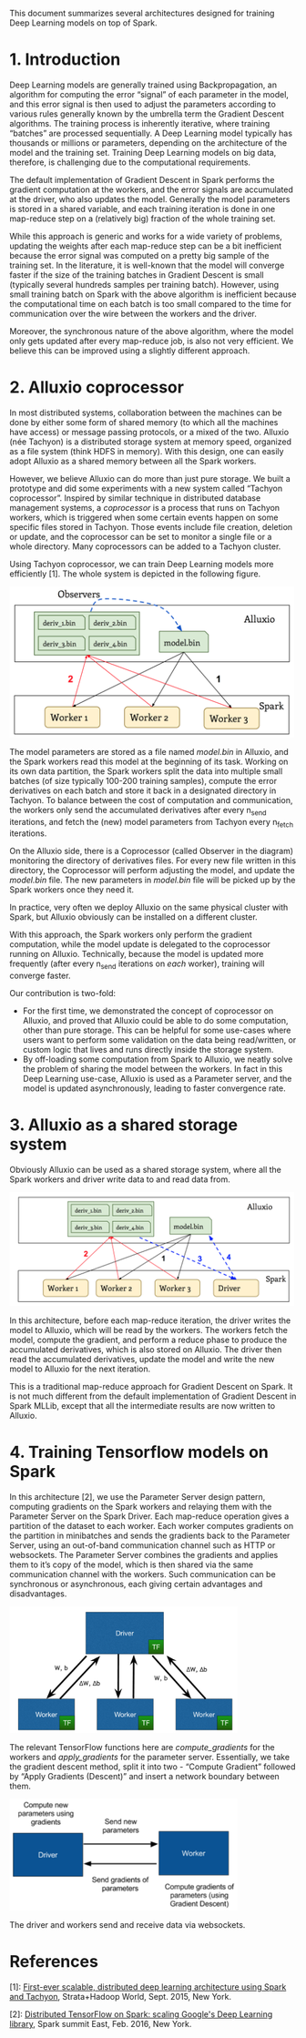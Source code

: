 This document summarizes several architectures designed for training Deep Learning models on top of Spark.

# 1. Introduction

Deep Learning models are generally trained using Backpropagation, an algorithm for computing the error “signal” of each parameter in the model, and this error signal is then used to adjust the parameters according to various rules generally known by the umbrella term the Gradient Descent algorithms. The training process is inherently iterative, where training “batches” are processed sequentially. A Deep Learning model typically has thousands or millions or parameters, depending on the architecture of the model and the training set. Training Deep Learning models on big data, therefore, is challenging due to the computational requirements.

The default implementation of Gradient Descent in Spark performs the gradient computation at the workers, and the error signals are accumulated at the driver, who also updates the model. Generally the model parameters is stored in a shared variable, and each training iteration is done in one map-reduce step on a (relatively big) fraction of the whole training set.

While this approach is generic and works for a wide variety of problems, updating the weights after each map-reduce step can be a bit inefficient because the error signal was computed on a pretty big sample of the training set. In the literature, it is well-known that the model will converge faster if the size of the training batches in Gradient Descent is small (typically several hundreds samples per training batch). However, using small training batch on Spark with the above algorithm is inefficient because the computational time on each batch is too small compared to the time for communication over the wire between the workers and the driver.

Moreover, the synchronous nature of the above algorithm, where the model only gets updated after every map-reduce job, is also not very efficient. We believe this can be improved using a slightly different approach.

# 2. Alluxio coprocessor
In most distributed systems, collaboration between the machines can be done by either some form of shared memory (to which all the machines have access) or message passing protocols, or a mixed of the two. Alluxio (née Tachyon) is a distributed storage system at memory speed, organized as a file system (think HDFS in memory). With this design, one can easily adopt Alluxio as a shared memory between all the Spark workers.

However, we believe Alluxio can do more than just pure storage. We built a prototype and did some experiments with a new system called “Tachyon coprocessor”. Inspired by similar technique in distributed database management systems, a *coprocessor* is a process that runs on Tachyon workers, which is triggered when some certain events happen on some specific files stored in Tachyon. Those events include file creation, deletion or update, and the coprocessor can be set to monitor a single file or a whole directory. Many coprocessors can be added to a Tachyon cluster.

Using Tachyon coprocessor, we can train Deep Learning models more efficiently [1]. The whole system is depicted in the following figure.

<img src="alluxio_observer.png" title="Alluxio coprocessor" height="265" width="500" />

The model parameters are stored as a file named *model.bin* in Alluxio, and the Spark workers read this model at the beginning of its task. Working on its own data partition, the Spark workers split the data into multiple small batches (of size typically 100-200 training samples), compute the error derivatives on each batch and store it back in a designated directory in Tachyon. To balance between the cost of computation and communication, the workers only send the accumulated derivatives after every n<sub>send</sub> iterations, and fetch the (new) model parameters from Tachyon every n<sub>fetch</sub> iterations.

On the Alluxio side, there is a Coprocessor (called Observer in the diagram) monitoring the directory of derivatives files. For every new file written in this directory, the Coprocessor will perform adjusting the model, and update the *model.bin* file. The new parameters in *model.bin* file will be picked up by the Spark workers once they need it.

In practice, very often we deploy Alluxio on the same physical cluster with Spark, but Alluxio obviously can be installed on a different cluster.

With this approach, the Spark workers only perform the gradient computation, while the model update is delegated to the coprocessor running on Alluxio. Technically, because the model is updated more frequently (after every n<sub>send</sub> iterations on *each* worker), training will converge faster.

Our contribution is two-fold:
- For the first time, we demonstrated the concept of coprocessor on Alluxio, and proved that Alluxio could be able to do some computation, other than pure storage. This can be helpful for some use-cases where users want to perform some validation on the data being read/written, or custom logic that lives and runs directly inside the storage system.
- By off-loading some computation from Spark to Alluxio, we neatly solve the problem of sharing the model between the workers. In fact in this Deep Learning use-case, Alluxio is used as a Parameter server, and the model is updated asynchronously, leading to faster convergence rate.

# 3. Alluxio as a shared storage system

Obviously Alluxio can be used as a shared storage system, where all the Spark workers and driver write data to and read data from.

<img src="alluxio_storage.png" title="Alluxio as a shared storage system" height="200" width="500" />

In this architecture, before each map-reduce iteration, the driver writes the model to Alluxio, which will be read by the workers. The workers fetch the model, compute the gradient, and perform a reduce phase to produce the accumulated derivatives, which is also stored on Alluxio. The driver then read the accumulated derivatives, update the model and write the new model to Alluxio for the next iteration.

This is a traditional map-reduce approach for Gradient Descent on Spark. It is not much different from the default implementation of Gradient Descent in Spark MLLib, except that all the intermediate results are now written to Alluxio.

# 4. Training Tensorflow models on Spark

In this architecture [2], we use the Parameter Server design pattern, computing gradients on the Spark workers and relaying them with the Parameter Server on the Spark Driver. Each map-reduce operation gives a partition of the dataset to each worker. Each worker computes gradients on the partition in minibatches and sends the gradients back to the Parameter Server, using an out-of-band communication channel such as HTTP or websockets. The Parameter Server combines the gradients and applies them to it’s copy of the model, which is then shared via the same communication channel with the workers. Such communication can be synchronous or asynchronous, each giving certain advantages and disadvantages. 

<img src="tensorflow_1.png" title="Tensorflow on Spark" height="222" width="400" />

The relevant TensorFlow functions here are *compute_gradients* for the workers and *apply_gradients* for the parameter server. Essentially, we take the gradient descent method, split it into two - “Compute Gradient” followed by “Apply Gradients (Descent)” and insert a network boundary between them.

<img src="tensorflow_2.png" title="Tensorflow on Spark" height="196" width="400" />

The driver and workers send and receive data via websockets.

# References

[1]: [First-ever scalable, distributed deep learning architecture using Spark and Tachyon](http://conferences.oreilly.com/strata/big-data-conference-ny-2015/public/schedule/detail/43484), Strata+Hadoop World, Sept. 2015, New York.

[2]: [Distributed TensorFlow on Spark: scaling Google's Deep Learning library](https://spark-summit.org/east-2016/events/distributed-tensor-flow-on-spark-scaling-googles-deep-learning-library/), Spark summit East, Feb. 2016, New York.
